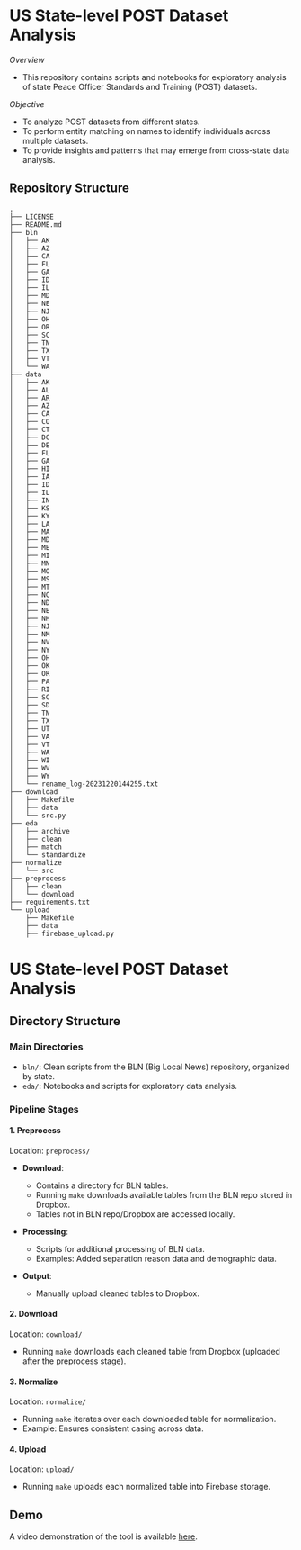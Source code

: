 # US State-level POST Dataset Analysis

*Overview*
- This repository contains scripts and notebooks for exploratory analysis of state Peace Officer Standards and Training (POST) datasets.

*Objective*
- To analyze POST datasets from different states.
- To perform entity matching on names to identify individuals across multiple datasets.
- To provide insights and patterns that may emerge from cross-state data analysis.

## Repository Structure

```
.
├── LICENSE
├── README.md
├── bln
│   ├── AK
│   ├── AZ
│   ├── CA
│   ├── FL
│   ├── GA
│   ├── ID
│   ├── IL
│   ├── MD
│   ├── NE
│   ├── NJ
│   ├── OH
│   ├── OR
│   ├── SC
│   ├── TN
│   ├── TX
│   ├── VT
│   └── WA
├── data
│   ├── AK
│   ├── AL
│   ├── AR
│   ├── AZ
│   ├── CA
│   ├── CO
│   ├── CT
│   ├── DC
│   ├── DE
│   ├── FL
│   ├── GA
│   ├── HI
│   ├── IA
│   ├── ID
│   ├── IL
│   ├── IN
│   ├── KS
│   ├── KY
│   ├── LA
│   ├── MA
│   ├── MD
│   ├── ME
│   ├── MI
│   ├── MN
│   ├── MO
│   ├── MS
│   ├── MT
│   ├── NC
│   ├── ND
│   ├── NE
│   ├── NH
│   ├── NJ
│   ├── NM
│   ├── NV
│   ├── NY
│   ├── OH
│   ├── OK
│   ├── OR
│   ├── PA
│   ├── RI
│   ├── SC
│   ├── SD
│   ├── TN
│   ├── TX
│   ├── UT
│   ├── VA
│   ├── VT
│   ├── WA
│   ├── WI
│   ├── WV
│   ├── WY
│   └── rename_log-20231220144255.txt
├── download
│   ├── Makefile
│   ├── data
│   └── src.py
├── eda
│   ├── archive
│   ├── clean
│   ├── match
│   └── standardize
├── normalize
│   └── src
├── preprocess
│   ├── clean
│   └── download
├── requirements.txt
└── upload
    ├── Makefile
    ├── data
    ├── firebase_upload.py
```

# US State-level POST Dataset Analysis

## Directory Structure

### Main Directories

- `bln/`: Clean scripts from the BLN (Big Local News) repository, organized by state.
- `eda/`: Notebooks and scripts for exploratory data analysis.

### Pipeline Stages

#### 1. Preprocess
Location: `preprocess/`

- **Download**:
  - Contains a directory for BLN tables.
  - Running `make` downloads available tables from the BLN repo stored in Dropbox.
  - Tables not in BLN repo/Dropbox are accessed locally.

- **Processing**:
  - Scripts for additional processing of BLN data.
  - Examples: Added separation reason data and demographic data.

- **Output**:
  - Manually upload cleaned tables to Dropbox.

#### 2. Download
Location: `download/`

- Running `make` downloads each cleaned table from Dropbox (uploaded after the preprocess stage).

#### 3. Normalize
Location: `normalize/`

- Running `make` iterates over each downloaded table for normalization.
- Example: Ensures consistent casing across data.

#### 4. Upload
Location: `upload/`

- Running `make` uploads each normalized table into Firebase storage.

## Demo

A video demonstration of the tool is available [here](https://www.dropbox.com/scl/fi/unj5cwnxspepehgf9ih3d/Georgia-without-map.mov?rlkey=hfwl05t8ain20grdafqe6jnz7&st=4m0nedbv&dl=0).
